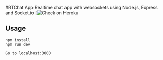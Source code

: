 #RTChat App
Realtime chat app with websockets using Node.js, Express and Socket.io
[![Check on Heroku](https://rtchat1.herokuapp.com/)
## Usage
```
npm install
npm run dev

Go to localhost:3000
```
